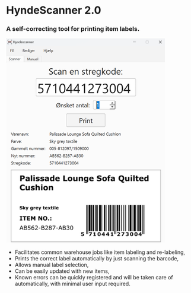 # HyndeScanner 2.0

### A self-correcting tool for printing item labels.

![Screenshot](Screenshot.png "Title")

* Facilitates common warehouse jobs like item labeling and re-labeling,
* Prints the correct label automatically by just scanning the barcode,
* Allows manual label selection,
* Can be easily updated with new items,
* Known errors can be quickly registered and will be taken care of automatically, with minimal user input required.